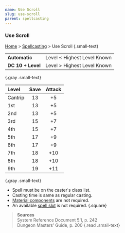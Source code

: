 ```yaml
---
name: Use Scroll
slug: use-scroll
parent: spellcasting
---
```

### Use Scroll
[Home](dm-operations-center) > [Spellcasting](spellcasting-menu) > Use Scroll {.small-text}

|||
| :---------------- | :-------------------------- |
| **Automatic**     | Level ≤ Highest Level Known |
| **DC 10 + Level** | Level > Highest Level Known |
{.gray .small-text}

| Level   | Save   | Attack   |
| :------ | :----: | :------: |
| Cantrip |   13   |    +5    |
| 1st     |   13   |    +5    |
| 2nd     |   13   |    +5    |
| 3rd     |   15   |    +7    |
| 4th     |   15   |    +7    |
| 5th     |   17   |    +9    |
| 6th     |   17   |    +9    |
| 7th     |   18   |   +10    |
| 8th     |   18   |   +10    |
| 9th     |   19   |   +11    |
{.gray .small-text}

- Spell must be on the caster's class list.
- Casting time is same as regular casting.
- [Material components](spell-components) are not required.
- An available [spell slot](spell-levels-and-slots) is not required.
{.square}

> **Sources** <br/>
> System Reference Document 5.1, p. 242<br/>
> Dungeon Masters' Guide, p. 200
{.read .small-text}
